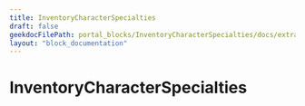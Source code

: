 ```yaml
---
title: InventoryCharacterSpecialties
draft: false
geekdocFilePath: portal_blocks/InventoryCharacterSpecialties/docs/extra.md
layout: "block_documentation"
---
```

# InventoryCharacterSpecialties